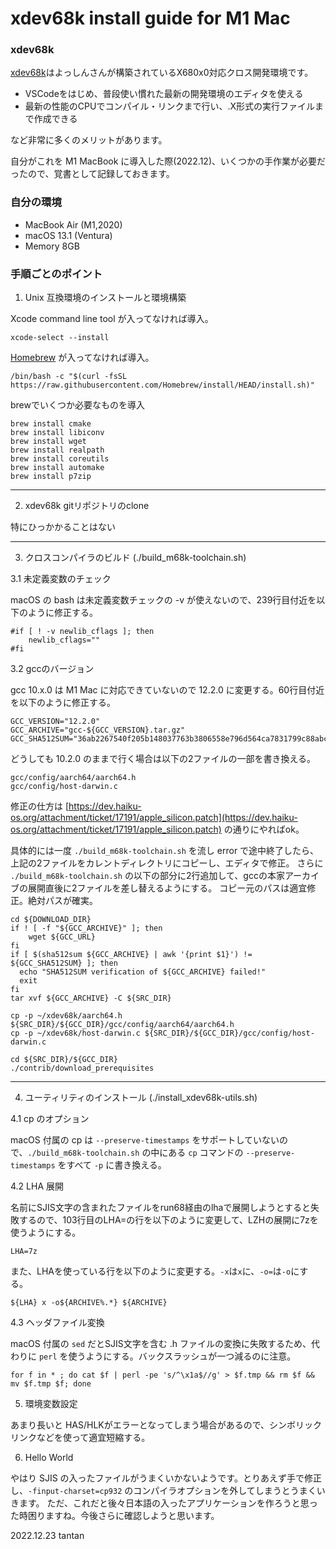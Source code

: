 # xdev68k install guide for M1 Mac

### xdev68k

[xdev68k](https://github.com/yosshin4004/xdev68k)はよっしんさんが構築されているX680x0対応クロス開発環境です。

- VSCodeをはじめ、普段使い慣れた最新の開発環境のエディタを使える
- 最新の性能のCPUでコンパイル・リンクまで行い、.X形式の実行ファイルまで作成できる

など非常に多くのメリットがあります。

自分がこれを M1 MacBook に導入した際(2022.12)、いくつかの手作業が必要だったので、覚書として記録しておきます。

### 自分の環境

- MacBook Air (M1,2020)
- macOS 13.1 (Ventura)
- Memory 8GB

### 手順ごとのポイント

1. Unix 互換環境のインストールと環境構築

Xcode command line tool が入ってなければ導入。

    xcode-select --install

[Homebrew](https://brew.sh/) が入ってなければ導入。

    /bin/bash -c "$(curl -fsSL https://raw.githubusercontent.com/Homebrew/install/HEAD/install.sh)"

brewでいくつか必要なものを導入

    brew install cmake
    brew install libiconv
    brew install wget
    brew install realpath
    brew install coreutils
    brew install automake
    brew install p7zip

---

2. xdev68k gitリポジトリのclone

特にひっかかることはない

---

3. クロスコンパイラのビルド (./build_m68k-toolchain.sh)

3.1 未定義変数のチェック

macOS の bash は未定義変数チェックの -v が使えないので、239行目付近を以下のように修正する。

    #if [ ! -v newlib_cflags ]; then
	    newlib_cflags=""
    #fi

3.2 gccのバージョン

gcc 10.x.0 は M1 Mac に対応できていないので 12.2.0 に変更する。60行目付近を以下のように修正する。

    GCC_VERSION="12.2.0"
    GCC_ARCHIVE="gcc-${GCC_VERSION}.tar.gz"
    GCC_SHA512SUM="36ab2267540f205b148037763b3806558e796d564ca7831799c88abcf03393c6dc2cdc9d53e8f094f6dc1245e47a406e1782604eb9d119410d406032f59c1544"

どうしても 10.2.0 のままで行く場合は以下の2ファイルの一部を書き換える。

    gcc/config/aarch64/aarch64.h
    gcc/config/host-darwin.c

修正の仕方は [https://dev.haiku-os.org/attachment/ticket/17191/apple_silicon.patch](https://dev.haiku-os.org/attachment/ticket/17191/apple_silicon.patch) の通りにやればok。

具体的には一度 `./build_m68k-toolchain.sh` を流し error で途中終了したら、上記の2ファイルをカレントディレクトリにコピーし、エディタで修正。
さらに `./build_m68k-toolchain.sh` の以下の部分に2行追加して、gccの本家アーカイブの展開直後に2ファイルを差し替えるようにする。
コピー元のパスは適宜修正。絶対パスが確実。

    cd ${DOWNLOAD_DIR}
    if ! [ -f "${GCC_ARCHIVE}" ]; then
        wget ${GCC_URL}
    fi
    if [ $(sha512sum ${GCC_ARCHIVE} | awk '{print $1}') != ${GCC_SHA512SUM} ]; then
      echo "SHA512SUM verification of ${GCC_ARCHIVE} failed!"
      exit
    fi
    tar xvf ${GCC_ARCHIVE} -C ${SRC_DIR}

    cp -p ~/xdev68k/aarch64.h ${SRC_DIR}/${GCC_DIR}/gcc/config/aarch64/aarch64.h
    cp -p ~/xdev68k/host-darwin.c ${SRC_DIR}/${GCC_DIR}/gcc/config/host-darwin.c

    cd ${SRC_DIR}/${GCC_DIR}
    ./contrib/download_prerequisites

---

4. ユーティリティのインストール (./install_xdev68k-utils.sh)

4.1 cp のオプション

macOS 付属の cp は `--preserve-timestamps` をサポートしていないので、`./build_m68k-toolchain.sh` の中にある
`cp` コマンドの `--preserve-timestamps` をすべて `-p` に書き換える。


4.2 LHA 展開

名前にSJIS文字の含まれたファイルをrun68経由のlhaで展開しようとすると失敗するので、103行目のLHA=の行を以下のように変更して、LZHの展開に7zを使うようにする。

    LHA=7z

また、LHAを使っている行を以下のように変更する。`-x`は`x`に、`-o=`は`-o`にする。

    ${LHA} x -o${ARCHIVE%.*} ${ARCHIVE}

4.3 ヘッダファイル変換

macOS 付属の `sed` だとSJIS文字を含む .h ファイルの変換に失敗するため、代わりに `perl` を使うようにする。バックスラッシュが一つ減るのに注意。

    for f in * ; do cat $f | perl -pe 's/^\x1a$//g' > $f.tmp && rm $f && mv $f.tmp $f; done


5. 環境変数設定

あまり長いと HAS/HLKがエラーとなってしまう場合があるので、シンボリックリンクなどを使って適宜短縮する。


6. Hello World

やはり SJIS の入ったファイルがうまくいかないようです。とりあえず手で修正し、`-finput-charset=cp932` のコンパイラオプションを外してしまうとうまくいきます。
ただ、これだと後々日本語の入ったアプリケーションを作ろうと思った時困りますね。今後さらに確認しようと思います。


2022.12.23 tantan


